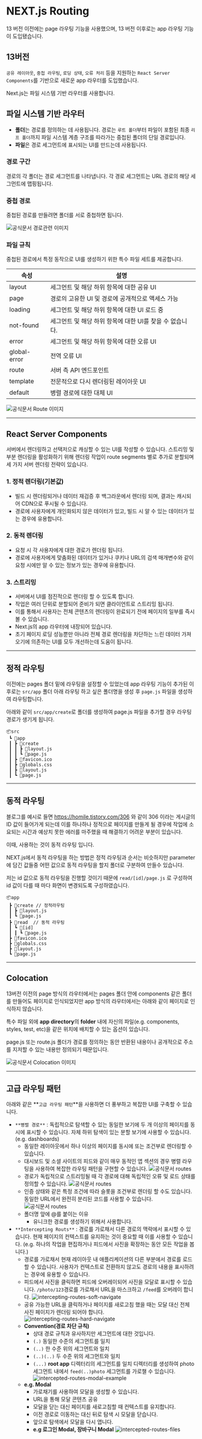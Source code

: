 # NEXT.js Routing

13 버전 이전에는 page 라우팅 기능을 사용했으며, 13 버전 이후로는 app 라우팅 기능이 도입됐습니다.

## 13버전

`공유 레이아웃`, `중첩 라우팅`, `로딩 상태`, `오류 처리` 등을 지원하는 `React Server Components`를 기반으로 새로운 app 라우터를 도입했습니다.

Next.js는 파일 시스템 기반 라우터를 사용합니다.

## 파일 시스템 기반 라우터

- **폴더**는 경로를 정의하는 데 사용됩니다. 경로는 `루트 폴더`부터 파일이 포함된 최종 `리프 폴더`까지 파일 시스템 계층 구조를 따라가는 중첩된 폴더의 단일 경로입니다.
- **파일**은 경로 세그먼트에 표시되는 UI를 만드는데 사용됩니다.

### 경로 구간

경로의 각 폴더는 경로 세그먼트를 나타냅니다. 각 경로 세그먼트는 URL 경로의 해당 세그먼트에 맵핑됩니다.

### 중첩 경로

중첩된 경로를 만들려면 폴더를 서로 중첩하면 됩니다.

![공식문서 경로관련 이미지](https://github.com/homile/TIL/assets/56163157/834b6ec2-5074-440c-b877-179eb59ed62c)

### 파일 규칙

중첩된 경로에서 특정 동작으로 UI를 생성하기 위한 특수 파일 세트를 제공합니다.

| 속성| 설명 |
| --- | --- |
| layout | 세그먼트 및 해당 하위 항목에 대한 공유 UI |
| page | 경로의 고유한 UI 및 경로에 공개적으로 액세스 가능 |
| loading | 세그먼트 및 해당 하위 항목에 대한 UI 로드 중 |
| not-found | 세그먼트 및 해당 하위 항목에 대한 UI를 찾을 수 없습니다. |
| error | 세그먼트 및 해당 하위 항목에 대한 오류 UI |
| global-error | 전역 오류 UI |
| route | 서버 측 API 엔드포인트 |
| template | 전문적으로 다시 렌더링된 레이아웃 UI |
| default | 병렬 경로에 대한 대체 UI |

![공식문서 Route 이미지](https://github.com/homile/TIL/assets/56163157/610d4188-abd3-4bc8-a342-8665c8986dc2)

---

## React Server Components

서버에서 렌더링하고 선택저으로 캐싱할 수 있는 UI를 작성할 수 있습니다.
스트리밍 및 부분 렌더링을 활성화하기 위해 렌더링 작업이 route segments 별로 추가로 분할되며 세 가지 서버 렌더링 전략이 있습니다.

### 1. **정적 렌더링(기본값)**

- 빌드 시 렌더링되거나 데이터 재검증 후 백그라운에서 렌더링 되며, 결과는 캐시되어 CDN으로 푸시될 수 있습니다.
- 경로에 사용자에게 개인화되지 않은 데이터가 있고, 빌드 시 알 수 있는 데이터가 있는 경우에 유용합니다.

### 2. **동적 렌더링**

- 요청 시 각 사용자에게 대한 경로가 렌더링 됩니다.
- 경로에 사용자에게 맞춤화된 데이터가 있거나 쿠키나 URL의 검색 매개변수와 같이 요청 시에만 알 수 있는 정보가 있는 경우에 유용합니다.

### 3. **스트리밍**

- 서버에서 UI를 점진적으로 렌더링 할 수 있도록 합니다.
- 작업은 여러 단위로 분할되어 준비가 되면 클라이언트로 스트리밍 됩니다.
- 이를 통해서 사용자는 전체 콘텐츠의 렌더링이 완료되기 전에 페이지의 일부를 즉시 볼 수 있습니다.
- Next.js의 app 라우터에 내장되어 있습니다.
- 초기 페이지 로딩 성능뿐만 아니라 전체 경로 렌더링을 차단하는 느린 데이터 가져오기에 의존하는 UI를 모두 개선하는데 도움이 됩니다.

---

## 정적 라우팅

이전에는 pages 폴더 밑에 라우팅을 설정할 수 있었는데 app 라우팅 기능이 추가된 이후로는 `src/app` 폴더 아래 라우팅 하고 싶은 폴더명을 생성 후 `page.js` 파일을 생성하여 라우팅합니다.

아래와 같이 `src/app/create`로 폴더를 생성하여 page.js 파일을 추가할 경우 라우팅 경로가 생기게 됩니다.

```
📦src
 ┗ 📂app
 ┃ ┣ 📂create
 ┃ ┃ ┣ 📜layout.js
 ┃ ┃ ┗ 📜page.js
 ┃ ┣ 📜favicon.ico
 ┃ ┣ 📜globals.css
 ┃ ┣ 📜layout.js
 ┃ ┗ 📜page.js
```

---

## 동적 라우팅

블로그를 예시로 들면 https://homile.tistory.com/306 와 같이 306 이라는 게시글의 ID 값이 들어가게 되는데 이를 하나하나 정적으로 페이지를 만들게 될 경우에 작업에 소요되는 시간과 예상치 못한 에러를 마주했을 때 해결하기 어려운 부분이 있습니다.

이때, 사용하는 것이 동적 라우팅 입니다.

NEXT.js에서 동적 라우팅을 하는 방법은 정적 라우팅과 순서는 비슷하지만 parameter에 담긴 값들중 어떤 값으로 동적 라우팅을 할지 폴더로 구분하여 만들수 있습니다.

저는 id 값으로 동적 라우팅을 진행할 것이기 때문에 `read/[id]/page.js` 로 구성하여 id 값이 다를 때 마다 화면이 변경되도록 구성하였습니다.

```
📦app
 ┣ 📂create // 정적라우팅
 ┃ ┣ 📜layout.js
 ┃ ┗ 📜page.js
 ┣ 📂read  // 동적 라우팅
 ┃ ┗ 📂[id]
 ┃ ┃ ┗ 📜page.js
 ┣ 📜favicon.ico
 ┣ 📜globals.css
 ┣ 📜layout.js
 ┗ 📜page.js
```

---

## **Colocation**

13버전 이전의 page 방식의 라우터에서는 pages 폴더 안에 components 같은 폴더를 만들어도 페이지로 인식되었지만 app 방식의 라우터에서는 아래와 같이 페이지로 인식하지 않습니다.

특수 파일 외에 **app directory**의 **folder** 내에 자신의 파일(e.g. components, styles, test, etc)을 같은 위치에 배치할 수 있는 옵션이 있습니다.

page.js 또는 route.js 폴더가 경로를 정의하는 동안 반환된 내용이나 공개적으로 주소를 지저할 수 있는 내용만 정의되기 때문입니다.

![공식문서 Colocation 이미지](https://github.com/homile/TIL/assets/56163157/da703d34-6625-41a5-a9a4-3d989d8e4e8d)

---

## 고급 라우팅 패턴

아래와 같은 **`고급 라우팅 패턴`**을 사용하면 더 풍부하고 복잡한 UI를 구축할 수 있습니다.

- `**병렬 경로**` : 독립적으로 탐색할 수 있는 동일한 보기에 두 개 이상의 페이지를 동시에 표시할 수 있습니다. 자체 하위 탐색이 있는 분할 보기에 사용할 수 있습니다. (e.g. dashboards)
  - 동일한 레이아웃에서 하나 이상의 페이지를 동시에 또는 조건부로 렌더링할 수 있습니다.
  - 대시보드 및 소셜 사이트의 피드와 같이 매우 동적인 앱 섹션의 경우 병렬 라우팅을 사용하여 복잡한 라우팅 패턴을 구현할 수 있습니다.
    ![공식문서 routes](https://github.com/homile/TIL/assets/56163157/7018f037-4ef1-4ba9-9b05-7a43a57d2bd7)
  - 경로가 독립적으로 스트리밍될 때 각 경로에 대해 독립적인 오류 및 로드 상태를 정의할 수 있습니다.
    ![공식문서 routes](https://github.com/homile/TIL/assets/56163157/34fef1a5-ab27-40f4-a2ea-97cbb3a061d8)
  - 인증 상태와 같은 특정 조건에 따라 슬롯을 조건부로 렌더링 할 수도 있습니다. 동일한 URL에서 완전히 분리된 코드를 사용할 수 있습니다.
    ![공식문서 routes](https://github.com/homile/TIL/assets/56163157/59126bc5-a22c-49ef-b207-ac11a691aaac)
  - 폴더명 앞에 @를 붙이는 이유
    - 유니크한 경로를 생성하기 위해서 사용합니다.
- `**Intercepting Routs**` : 경로를 가로채서 다른 경로의 맥락에서 표시할 수 있습니다. 현재 페이지의 컨텍스트를 유지하는 것이 중요할 때 이를 사용할 수 있습니다. (e.g. 하나의 작업을 편집하거나 피드에서 사진을 확장하는 동안 모든 작업을 봅니다.)
  - 경로를 가로채서 현재 레이아웃 내 애플리케이션의 다른 부분에서 경로를 로드할 수 있습니다. 사용자가 컨텍스트로 전환하지 않고도 경로의 내용을 표시하려는 경우에 유용할 수 있습니다.
  - 피드에서 사진을 클릭하면 피드에 오버레이되어 사진을 모달로 표시할 수 있습니다.
    `/photo/123`경로를 가로채서 URL을 마스크하고 `/feed`를 오버레이 합니다.
    ![intercepting-routes-soft-navigate](https://github.com/homile/TIL/assets/56163157/6348e8f8-e601-42d1-b284-796175bf51ec)
  - 공유 가능한 URL을 클릭하거나 페이지를 새로고침 했을 때는 모달 대신 전체 사진 페이지가 렌더링 되어야 합니다.
    ![intercepting-routes-hard-navigate](https://github.com/homile/TIL/assets/56163157/87afe7a6-a6f1-479d-9d29-0f4f943f7e97)
  - **Convention(경로 차단 규칙)**
    - 상대 경로 규칙과 유사하지만 세그먼트에 대한 것입니다.
    - `(.)` 동일한 수준의 세그먼트를 일치
    - `(..)` 한 수준 위의 세그먼트와 일치
    - `(..)(..)` 두 수준 위의 세그먼트와 일치
    - `(...)` **root app** 디렉터리의 세그먼트를 일치
      디렉터리를 생성하여 photo 세그먼트 내에서 `feed(..)photo` 세그먼트를 가로챌 수 있습니다.
      ![intercepted-routes-modal-example](https://github.com/homile/TIL/assets/56163157/bd280666-74e3-4298-8d1a-0c064d0ceec1)
  - **e.g. Modal**
    - 가로채기를 사용하여 모달을 생성할 수 있습니다.
    - URL을 통해 모달 콘텐츠 공유
    - 모달을 닫는 대신 페이지를 새로고침할 때 컨텍스트를 유지합니다.
    - 이전 경로로 이동하는 대신 뒤로 탐색 시 모달을 닫습니다.
    - 앞으로 탐색에서 모달을 다시 엽니다.
    - **e.g 로그인 Modal, 장바구니 Modal**
      ![intercepted-routes-files](https://github.com/homile/TIL/assets/56163157/fa7cd739-086c-49e5-9aa2-12d1fc5b53ae)
